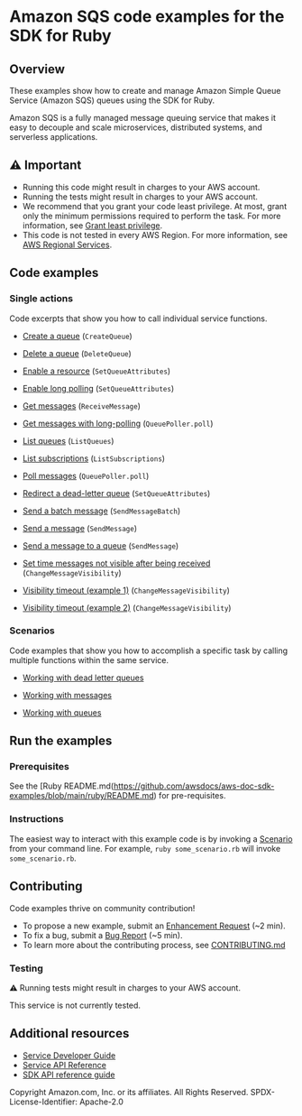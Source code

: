 # Amazon SQS code examples for the SDK for Ruby
## Overview
These examples show how to create and manage Amazon Simple Queue Service (Amazon SQS) queues using the SDK for Ruby.

Amazon SQS is a fully managed message queuing service that makes it easy to decouple and scale microservices, distributed systems, and serverless applications.

## ⚠️ Important
* Running this code might result in charges to your AWS account. 
* Running the tests might result in charges to your AWS account.
* We recommend that you grant your code least privilege. At most, grant only the minimum permissions required to perform the task. For more information, see [Grant least privilege](https://docs.aws.amazon.com/IAM/latest/UserGuide/best-practices.html#grant-least-privilege). 
* This code is not tested in every AWS Region. For more information, see [AWS Regional Services](https://aws.amazon.com/about-aws/global-infrastructure/regional-product-services).

## Code examples

### Single actions
Code excerpts that show you how to call individual service functions.

* [Create a queue](./sqs-ruby-example-create-queue.rb) (`CreateQueue`)

* [Delete a queue](./sqs-ruby-example-delete-queue.rb) (`DeleteQueue`)

* [Enable a resource](./sqs-ruby-example-get-messages.rb) (`SetQueueAttributes`)

* [Enable long polling](./sqs-ruby-example-enable-long-polling.rb) (`SetQueueAttributes`)

* [Get messages](./sqs-ruby-example-get-messages-with-long-polling.rb) (`ReceiveMessage`)

* [Get messages with long-polling](./sqs-ruby-example-long-polling.rb) (`QueuePoller.poll`)

* [List queues](./sqs-ruby-example-show-queues.rb) (`ListQueues`)

* [List subscriptions](./sqs-ruby-example-enable-resource.rb) (`ListSubscriptions`)

* [Poll messages](./sqs-ruby-example-poll-messages.rb) (`QueuePoller.poll`)

* [Redirect a dead-letter queue](./sqs-ruby-example-redirect-queue-deadletters.rb) (`SetQueueAttributes`)

* [Send a batch message](./sqs-ruby-example-send-message-batch.rb) (`SendMessageBatch`)

* [Send a message](./sqs-ruby-example-send-message.rb) (`SendMessage`)

* [Send a message to a queue](./sqs-ruby-example-send-receive-messages.rb) (`SendMessage`)

* [Set time messages not visible after being received](./sqs-ruby-example-message-visibility-timeout.rb) (`ChangeMessageVisibility`)

* [Visibility timeout (example 1)](./sqs-ruby-example-visibility-timeout.rb) (`ChangeMessageVisibility`)

* [Visibility timeout (example 2)](./sqs-ruby-example-visibility-timeout2.rb) (`ChangeMessageVisibility`)



### Scenarios
Code examples that show you how to accomplish a specific task by calling multiple functions within the same service.

* [Working with dead letter queues](./sqs-ruby-example-dead-letter-queue.rb)

* [Working with messages](./sqs-ruby-example-send-receive-messages.rb)

* [Working with queues](./sqs-ruby-example-using-queues.rb)





## Run the examples

### Prerequisites

See the [Ruby README.md(https://github.com/awsdocs/aws-doc-sdk-examples/blob/main/ruby/README.md) for pre-requisites.

### Instructions
The easiest way to interact with this example code is by invoking a [Scenario](#Scenarios) from your command line. For example, `ruby some_scenario.rb` will invoke `some_scenario.rb`.

## Contributing
Code examples thrive on community contribution!

* To propose a new example, submit an [Enhancement Request](https://github.com/awsdocs/aws-doc-sdk-examples/issues/new?assignees=octocat&labels=type%2Fenhancement&template=enhancement.yaml&title=%5BEnhancement%5D%3A+%3CDESCRIPTIVE+TITLE+HERE%3E) (~2 min).
* To fix a bug, submit a [Bug Report](https://github.com/awsdocs/aws-doc-sdk-examples/issues/new?assignees=octocat&labels=type%2Fbug&template=bug.yaml&title=%5BBug%5D%3A+%3CDESCRIPTIVE+TITLE+HERE%3E) (~5 min).
* To learn more about the contributing process, see [CONTRIBUTING.md](../../../CONTRIBUTING.md)
### Testing
⚠️ Running tests might result in charges to your AWS account.

This service is not currently tested.

## Additional resources
* [Service Developer Guide](https://docs.aws.amazon.com/sdk-for-ruby/v3/developer-guide/welcome.html)
* [Service API Reference](https://docs.aws.amazon.com/sdk-for-ruby/v3/api/)
* [SDK API reference guide](https://aws.amazon.com/developer/language/ruby/)

Copyright Amazon.com, Inc. or its affiliates. All Rights Reserved. SPDX-License-Identifier: Apache-2.0
